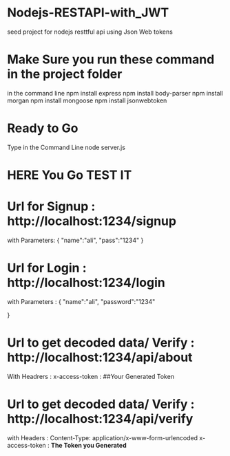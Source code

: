 # Nodejs-RESTAPI-with_JWT
seed project for nodejs resttful api using Json Web tokens
# Make Sure you run these command in the project folder
in  the command line
npm install express
npm install body-parser
npm install morgan
npm install mongoose
npm install jsonwebtoken

# Ready to Go 
Type in the Command Line
node server.js

# HERE You Go TEST IT  



# Url for Signup : http://localhost:1234/signup
with Parameters: {
	"name":"ali",
	"pass":"1234"
}

# Url for Login : http://localhost:1234/login
with Parameters : {
	"name":"ali",
	"password":"1234"
	
}


# Url to get decoded data/ Verify : http://localhost:1234/api/about
With Headrers :
x-access-token : ##Your Generated Token

# Url to get decoded data/ Verify : http://localhost:1234/api/verify
with Headers : 
Content-Type: application/x-www-form-urlencoded
x-access-token : ****The Token you Generated****

